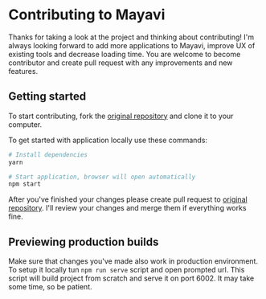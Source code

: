 # Contributing to Mayavi

Thanks for taking a look at the project and thinking about contributing! I'm always looking forward to add more applications to Mayavi, improve UX of existing tools and decrease loading time. You are welcome to become contributor and create pull request with any improvements and new features.

## Getting started

To start contributing, fork the [original repository](https://github.com/aanwik/mayavi) and clone it to your computer.

To get started with application locally use these commands:

```sh
# Install dependencies
yarn

# Start application, browser will open automatically
npm start
```

After you've finished your changes please create pull request to [original repository](https://github.com/aanwik/mayavi). I'll review your changes and merge them if everything works fine.

## Previewing production builds

Make sure that changes you've made also work in production environment. To setup it locally tun `npm run serve` script and open prompted url. This script will build project from scratch and serve it on port 6002. It may take some time, so be patient.
